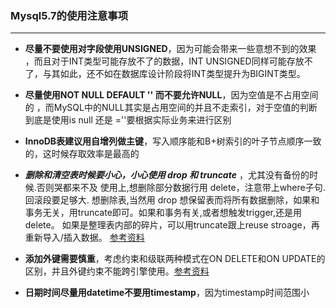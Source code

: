 ### Mysql5.7的使用注意事项

------



- **尽量不要使用对字段使用UNSIGNED**，因为可能会带来一些意想不到的效果 ，而且对于INT类型可能存放不了的数据，INT UNSIGNED同样可能存放不了，与其如此，还不如在数据库设计阶段将INT类型提升为BIGINT类型。 

  

- **尽量使用NOT NULL DEFAULT '' 而不要允许NULL**，因为空值是不占用空间的 ，而MySQL中的NULL其实是占用空间的并且不走索引，对于空值的判断到底是使用is null 还是 =''要根据实际业务来进行区别 

  

- **InnoDB表建议用自增列做主键**，写入顺序能和B+树索引的叶子节点顺序一致的，这时候存取效率是最高的 

  

- ***删除和清空表时候要小心，小心使用 drop 和 truncate*** ，尤其没有备份的时候.否则哭都来不及 使用上,想删除部分数据行用 delete，注意带上where子句. 回滚段要足够大. 想删除表,当然用 drop 想保留表而将所有数据删除，如果和事务无关，用truncate即可。如果和事务有关,或者想触发trigger,还是用delete。 如果是整理表内部的碎片，可以用truncate跟上reuse stroage，再重新导入/插入数据。 [参考资料](https://www.cnblogs.com/SaraMoring/p/5607537.html)

  

- **添加外键需要慎重**，考虑约束和级联两种模式在ON DELETE和ON UPDATE的区别，并且外键约束不能跨引擎使用。[参考资料](https://blog.csdn.net/dingding_12345/article/details/47905715)

- **日期时间尽量用datetime不要用timestamp**，因为timestamp时间范围小

